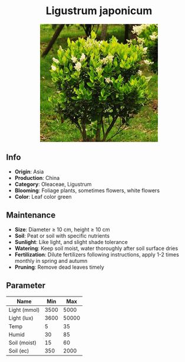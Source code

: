 <h1 align='center'>Ligustrum japonicum</h1>
<p align="center">
    <img 
        align='center'
        width='320'
        src="../images/ligustrum japonicum.png" 
        alt='Ligustrum japonicum' />
</p>

## Info

 - **Origin**: Asia
 - **Production**: China
 - **Category**: Oleaceae, Ligustrum
 - **Blooming**: Foliage plants, sometimes flowers, white flowers
 - **Color**: Leaf color green

## Maintenance

 - **Size**: Diameter ≥ 10 cm, height ≥ 10 cm
 - **Soil**: Peat or soil with specific nutrients
 - **Sunlight**: Like light, and slight shade tolerance
 - **Watering**: Keep soil moist, water thoroughly after soil surface dries
 - **Fertilization**: Dilute fertilizers following instructions, apply 1-2 times monthly in spring and autumn
 - **Pruning**: Remove dead leaves timely

## Parameter

| Name         | Min  | Max   |
|--------------|------|-------|
| Light (mmol) | 3500 | 5000  |
| Light (lux)  | 3600 | 50000 |
| Temp         | 5    | 35    |
| Humid        | 30   | 85    |
| Soil (moist) | 15   | 60    |
| Soil (ec)    | 350  | 2000  |
